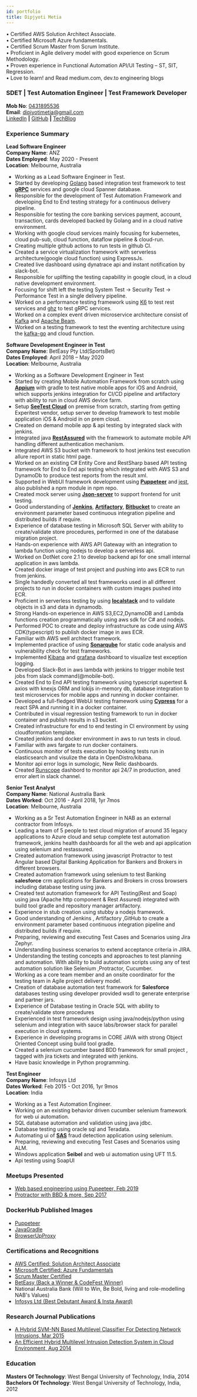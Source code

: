 ```yaml
---
id: portfolio
title: Dipjyoti Metia
---
```


• Certified AWS Solution Architect Associate.   
• Certified Microsoft Azure fundamentals.   
• Certified Scrum Master from Scrum Institute.   
• Proficient in Agile delivery model with good experience on Scrum Methodology.   
• Proven experience in Functional Automation API/UI Testing – ST, SIT, Regression.  
• Love to learn! and Read medium.com, dev.to engineering blogs

### **SDET | Test Automation Engineer | Test Framework Developer**

**Mob No**: [0431895536](tel:0431895536)  
**Email**: [dipjyotimetia@gmail.com](mailto:dipjyotimetia@gmail.com)  
[LinkedIn](https://www.linkedin.com/in/dipjyotimetia/) **|**
[GitHub](https://github.com/dipjyotimetia) **|**
[TechBlog](https://medium.com/@dipjyotimetia) 

### **Experience Summary**

**Lead Software Engineer**  
**Company Name**: ANZ  
**Dates Employed**: May 2020 - Present  
**Location**: Melbourne, Australia  
- Working as a Lead Software Engineer in Test.
- Started by developing [Golang](https://golang.org/) based integration test framework to test [**gRPC**](https://grpc.io/) services and google cloud Spanner database.
- Responsible for the development of Test Automation Framework and developing End to End testing strategy for a continuous delivery pipeline.
- Responsible for testing the core banking services payment, account, transaction, cards developed backed by Golang and in a cloud native environment.
- Working with google cloud services mainly focusing for kubernetes, cloud pub-sub, cloud function, dataflow pipeline & cloud-run.
- Creating multiple github actions to run tests in github CI.
- Created a service virtualization framework with serverless architecture(google cloud function) using ExpressJs.
- Created live dashboard using dynatrace api and instant notification by slack-bot.
- Responsible for uplifting the testing capability in google cloud, in a cloud native development environment.
- Focusing for shift left the testing System Test -> Security Test -> Performance Test in a single delivery pipeline.
- Worked on a performance testing framework using [K6](https://k6.io/) to test rest services and [ghz](https://ghz.sh/) to test gRPC services.
- Worked on a complex event driven microservice architecture consist of [Kafka](https://kafka.apache.org/) and [Apache Beam](https://beam.apache.org/).
- Worked on a testing framework to test the eventing architecture using the [kafka-go](https://github.com/confluentinc/confluent-kafka-go) and cloud function.

**Software Development Engineer in Test**  
**Company Name**: BetEasy Pty Ltd(SportsBet)  
**Dates Employed**: April 2018 – May 2020  
**Location**: Melbourne, Australia  
- Working as a Software Development Engineer in Test
- Started by creating Mobile Automation Framework from scratch using [**Appium**](https://appium.io/) with gradle to test native mobile apps for iOS and Android, which supports jenkins integration for CI/CD pipeline and artifactory with ability to run in cloud AWS device farm.
- Setup [**SeeTest Cloud**](https://experitest.com/) on premise from scratch, starting from getting Experitest vendor, setup server to develop framework to test mobile application iOS & Android in on prem cloud.
- Created on demand mobile app & api testing by integrated slack with jenkins.
- Integrated java [**RestAssured**](https://rest-assured.io/) with the framework to automate mobile API handling different authentication mechanism.
- Integrated AWS S3 bucket with framework to host jenkins test execution allure report in static html page.
- Worked on an existing C# Entity Core and RestSharp based API testing framework for End to End api testing which integrated with AWS S3 and DynamoDb to produce test reports from the result xml.
- Supported in WebUI framework development using [**Puppeteer**](https://developers.google.com/web/tools/puppeteer) and [jest](https://jestjs.io/), also published a npm module in npm repo.
- Created mock server using [**Json-server**](https://github.com/typicode/json-server) to support frontend for unit testing.
- Good understanding of [**Jenkins**](https://www.jenkins.io/), [**Artifactory**](https://jfrog.com/artifactory/), [**Bitbucket**](https://bitbucket.org/product/) to create an environment parameter based continuous integration pipeline and distributed builds if require. 
- Experience of database testing in Microsoft SQL Server with ability to create/validate store procedures, performed in one of the database migration project.
- Hands-on experience with AWS API Gateway with an integration to lambda function using nodejs to develop a serverless api. 
- Worked on DotNet core 2.1 to develop backend api for one small internal application in aws lambda.
- Created docker image of test project and pushing into aws ECR to run from jenkins.
- Single handedly converted all test frameworks used in all different projects to run in docker containers with custom images pushed into ECR.
- Proficient in serverless testing by using [**localstack**](https://github.com/localstack/localstack) and to validate objects in s3 and data in dynamodb.
- Strong Hands-on experience in AWS S3,EC2,DynamoDB and Lambda functions creation 
programmatically using aws sdk for C# and nodejs.
- Performed POC to create and deploy infrastructure as code using AWS CDK(typescript) to publish docker image in aws ECR.
- Familiar with AWS well architect framework.
- Implemented practice of using [**Sonarqube**](https://www.sonarqube.org/) for static code analysis and vulnerability check for test frameworks.
- Implemented [Kibana](https://www.elastic.co/kibana) and [grafana](https://grafana.com/) dashboard to visualize test exception logging. 
- Developed Slack-Bot in aws lambda with jenkins to trigger mobile test jobs from slack command(@mobile-bot). 
- Created End to End API testing framework using typescript supertest & axios with knexjs ORM and lokijs in-memory db, database integration to test microservices for mobile apps and running in docker container.
- Developed a full-fledged WebUi testing framework using [**Cypress**](https://www.cypress.io/) for a react SPA and running it in a docker container.
- Contributed in visual regression testing framework to run in docker container and publish results in s3 bucket.
- Created infrastructure for end to end testing in CI environment by using cloudformation template.
- Created jenkins and docker environment in aws to run tests in cloud.
- Familiar with aws fargate to run docker containers.
- Continuous monitor of tests execution by hooking tests run in elasticsearch and visulize the data in OpenDistro/kibana.
- Monitor api error logs in sumologic, New Relic dashboards.
- Created [Runscope](https://www.runscope.com/) dashbord to monitor api 24/7 in production, aned error alert in slack channel.


**Senior Test Analyst**  
**Company Name**: National Australia Bank  
**Dates Worked**: Oct 2016 - April 2018, 1yr 7mos  
**Location**: Melbourne, Australia  
- Working as a Sr Test Automation Engineer in NAB as an external contractor from Infosys.
- Leading a team of 5 people to test cloud migration of around 35 legacy applications to Azure cloud and setup complete test automation framework, jenkins health dashboards for all the web and api application using selenium and restassured. 
- Created automation framework using javascript Protractor to test Angular based Digital Banking Application for Bankers and Brokers in different browsers.
- Created automation framework using selenium to test Banking **salesforce** crm applications for Bankers and Brokers in cross browsers including database testing using java.
- Created test automation framework for API Testing(Rest and Soap) using java (Apache http component & Rest Assured) integrated with build tool gradle and repository manager artifactory.
- Experience in stub creation using stubby a nodejs framework.
- Good understanding of Jenkins , Artifactory ,GitHub to create a environment parameter based continuous integration pipeline and distributed builds if require. 
- Preparing, reviewing and executing Test Cases and Scenarios using Jira Zephyr.
- Understanding business scenarios to extend acceptance criteria in JIRA.
- Understanding the testing concepts and approaches to test planning and automation. With ability to build automation scripts using any of test automation solution like Selenium ,Protractor, Cucumber.
- Working as a core team member and an onsite coordinator for the testing team in Agile project delivery model.
- Creation of database automation test framework for **Salesforce** databases testing using developer provided wsdl to generate enterprise and partner jars. 
- Experience of Database testing in Oracle SQL with ability to create/validate store procedures
- Experienced in test framework design using java/nodejs/python using selenium and integration with sauce labs/browser stack for parallel execution in cloud systems. 
- Experience in developing programs in CORE JAVA with strong Object Oriented Concept using build tool gradle.
- Created a selenium cucumber based BDD framework for small project , tagged with jira tickets and integrated with jenkins. 
- Have basic knowledge in Python programming.


**Test Engineer**  
**Company Name**: Infosys Ltd  
**Dates Worked**: Feb 2015 - Oct 2016, 1yr 9mos  
**Location**: India  
- Working as a Test Automation Engineer.
- Working on an existing behavior driven cucumber selenium framework for web ui automation.
- SQL database automation and validation using java jdbc.
- Database testing using oracle sql and Teradata.
- Automating ui of [**SAS**](https://www.sas.com/en_au/home.html) fraud detection application using selenium.
- Preparing, reviewing and executing Test Cases and Scenarios using ALM.
- Windows application **Seibel** and web ui automation using UFT 11.5.
- Api testing using SoapUI


### **Meetups Presented**
- [Web based engineering using Pupeeteer, Feb 2019](https://www.meetup.com/en-AU/Software-Test-Automation-Group/events/258951738/)
- [Protractor with BBD & more, Sep 2017](https://www.meetup.com/en-AU/Software-Test-Automation-Group/events/243128367/)


### **DockerHub Published Images**
- [Puppeteer](https://hub.docker.com/r/dipjyotimetia/puppeteertest)  
- [JavaGradle](https://hub.docker.com/r/dipjyotimetia/javagradle)    
- [BrowserUpProxy](https://hub.docker.com/r/dipjyotimetia/browserupproxy)  


### **Certifications and Recognitions**
- [AWS Certified: Solution Architect Associate](https://www.youracclaim.com/badges/3ef7bcf3-c5a8-43ca-bcea-6405e7d122b8/public_url)
- [Microsoft Certified: Azure Fundamentals](https://www.youracclaim.com/badges/e91d4b08-c17c-4af7-8dab-7a9da01a179a/public_url)
- [Scrum Master Certified](https://www.amazon.com/clouddrive/share/mi8Em9y3pfQNMhYNZMNlLNwIGv6vmSGG8MHvR86iTP7)
- [BetEasy (Back a Winner & CodeFest Winner)](https://www.amazon.com/clouddrive/share/RO3f4ZBo7Up8EW7t322ZBUKyH7CULY0dk6zciVMzTxV)
- National Australia Bank (Will to Win, Be Bold, living and role-modelling NAB's Values)
- [Infosys Ltd (Best Debutant Award & Insta Award)](https://www.amazon.com/clouddrive/share/qk4cu6zgUMzZ0LNZakd96DW7OzOnKvFOkdpVHZoGWqK)


### **Research Journal Publications**
- [A Hybrid SVM-NN Based Multilevel Classifier For Detecting Network Intrusions, Mar 2015](http://rpsonline.com.sg/proceedings/9789810952471/html/031.xml)
- [An Efficient Hybrid Multilevel Intrusion Detection System in Cloud Environment, Aug 2014](http://www.iosrjournals.org/iosr-jce/papers/Vol16-issue4/Version-7/D016471626.pdf)
 
   
### **Education**
**Masters Of Technology**: West Bengal University of Technology, India, 2014  
**Bachelors Of Technology**: West Bengal University of Technology, India, 2012


<!-- _config.yaml

title: Dipjyoti Metia
name: Dipjyoti Metia
primarylinks:
  - title: GitHub
    url: https://github.com/dipjyotimetia/
  - title: LinkedIn
    url: https://www.linkedin.com/in/dipjyotimetia/
  - title: Blog
    url: https://medium.com/@dipjyotimetia -->